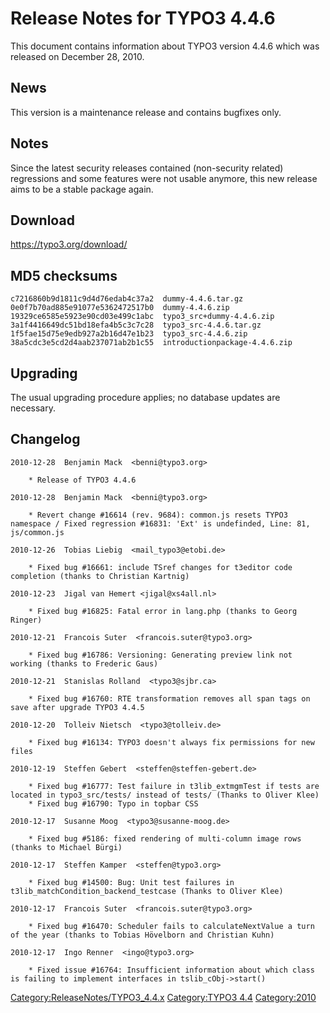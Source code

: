 Release Notes for TYPO3 4.4.6
=============================

This document contains information about TYPO3 version 4.4.6 which was
released on December 28, 2010.

News
----

This version is a maintenance release and contains bugfixes only.

Notes
-----

Since the latest security releases contained (non-security related)
regressions and some features were not usable anymore, this new release
aims to be a stable package again.

Download
--------

<https://typo3.org/download/>

MD5 checksums
-------------

    c7216860b9d1811c9d4d76edab4c37a2  dummy-4.4.6.tar.gz
    0e0f7b70ad885e91077e5362472517b0  dummy-4.4.6.zip
    19329ce6585e5923e90cd03e499c1abc  typo3_src+dummy-4.4.6.zip
    3a1f4416649dc51bd18efa4b5c3c7c28  typo3_src-4.4.6.tar.gz
    1f5fae15d75e9edb927a2b16d47e1b23  typo3_src-4.4.6.zip
    38a5cdc3e5cd2d4aab237071ab2b1c55  introductionpackage-4.4.6.zip

Upgrading
---------

The usual upgrading procedure applies; no database updates are
necessary.

Changelog
---------

    2010-12-28  Benjamin Mack  <benni@typo3.org>

        * Release of TYPO3 4.4.6

    2010-12-28  Benjamin Mack  <benni@typo3.org>

        * Revert change #16614 (rev. 9684): common.js resets TYPO3 namespace / Fixed regression #16831: 'Ext' is undefinded, Line: 81, js/common.js 

    2010-12-26  Tobias Liebig  <mail_typo3@etobi.de>

        * Fixed bug #16661: include TSref changes for t3editor code completion (thanks to Christian Kartnig)

    2010-12-23  Jigal van Hemert <jigal@xs4all.nl>

        * Fixed bug #16825: Fatal error in lang.php (thanks to Georg Ringer)

    2010-12-21  Francois Suter  <francois.suter@typo3.org>

        * Fixed bug #16786: Versioning: Generating preview link not working (thanks to Frederic Gaus)

    2010-12-21  Stanislas Rolland  <typo3@sjbr.ca>

        * Fixed bug #16760: RTE transformation removes all span tags on save after upgrade TYPO3 4.4.5

    2010-12-20  Tolleiv Nietsch  <typo3@tolleiv.de>

        * Fixed bug #16134: TYPO3 doesn't always fix permissions for new files

    2010-12-19  Steffen Gebert  <steffen@steffen-gebert.de>

        * Fixed bug #16777: Test failure in t3lib_extmgmTest if tests are located in typo3_src/tests/ instead of tests/ (Thanks to Oliver Klee)
        * Fixed bug #16790: Typo in topbar CSS

    2010-12-17  Susanne Moog  <typo3@susanne-moog.de>

        * Fixed bug #5186: fixed rendering of multi-column image rows (thanks to Michael Bürgi)

    2010-12-17  Steffen Kamper  <steffen@typo3.org>

        * Fixed bug #14500: Bug: Unit test failures in t3lib_matchCondition_backend_testcase (Thanks to Oliver Klee)

    2010-12-17  Francois Suter  <francois.suter@typo3.org>

        * Fixed bug #16470: Scheduler fails to calculateNextValue a turn of the year (thanks to Tobias Hövelborn and Christian Kuhn)

    2010-12-17  Ingo Renner  <ingo@typo3.org>

        * Fixed issue #16764: Insufficient information about which class is failing to implement interfaces in tslib_cObj->start()

<Category:ReleaseNotes/TYPO3_4.4.x> [Category:TYPO3
4.4](Category:TYPO3_4.4 "wikilink") <Category:2010>
